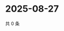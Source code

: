 # 2025-08-27

共 0 条

<!-- BEGIN ZHIHUQUESTIONS -->
<!-- 最后更新时间 Wed Aug 27 2025 10:21:43 GMT+0800 (China Standard Time) -->

<!-- END ZHIHUQUESTIONS -->

